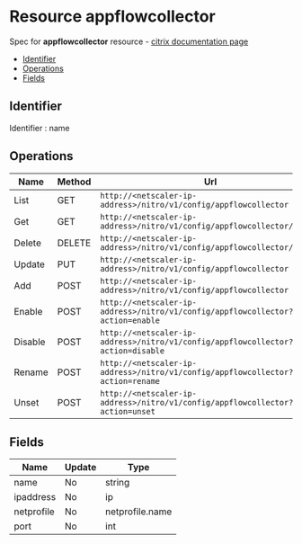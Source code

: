 # Resource appflowcollector

Spec for **appflowcollector** resource - [citrix documentation page](https://developer-docs.citrix.com/projects/netscaler-nitro-api/en/11.0/configuration/appflow/appflowcollector/appflowcollector/)

- [Identifier](#identifier)
- [Operations](#operations)
- [Fields](#fields)

## Identifier

Identifier : name

## Operations

| Name | Method | Url |
|----|----|----|
| List | GET | `http://<netscaler-ip-address>/nitro/v1/config/appflowcollector` |
| Get | GET | `http://<netscaler-ip-address>/nitro/v1/config/appflowcollector/<name>` |
| Delete | DELETE | `http://<netscaler-ip-address>/nitro/v1/config/appflowcollector/<name>` |
| Update | PUT | `http://<netscaler-ip-address>/nitro/v1/config/appflowcollector` |
| Add | POST | `http://<netscaler-ip-address>/nitro/v1/config/appflowcollector` |
| Enable | POST | `http://<netscaler-ip-address>/nitro/v1/config/appflowcollector?action=enable` |
| Disable | POST | `http://<netscaler-ip-address>/nitro/v1/config/appflowcollector?action=disable` |
| Rename | POST | `http://<netscaler-ip-address>/nitro/v1/config/appflowcollector?action=rename` |
| Unset | POST | `http://<netscaler-ip-address>/nitro/v1/config/appflowcollector?action=unset` |

## Fields

| Name | Update | Type |
|----|----|----|
| name | No | string |
| ipaddress | No | ip |
| netprofile | No | netprofile.name |
| port | No | int |

